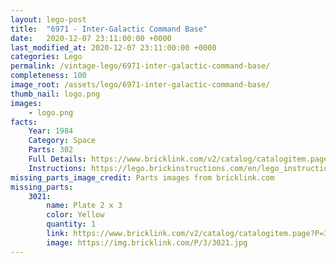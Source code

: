 ```yaml
---
layout: lego-post
title:  "6971 - Inter-Galactic Command Base"
date:   2020-12-07 23:11:00:00 +0000
last_modified_at: 2020-12-07 23:11:00:00 +0000
categories: Lego
permalink: /vintage-lego/6971-inter-galactic-command-base/
completeness: 100
image_root: /assets/lego/6971-inter-galactic-command-base/
thumb_nail: logo.png
images:
    - logo.png
facts:
    Year: 1984
    Category: Space
    Parts: 302
    Full Details: https://www.bricklink.com/v2/catalog/catalogitem.page?S=6971-1
    Instructions: https://lego.brickinstructions.com/en/lego_instructions/set/6971/Inter-Galactic_Command_Base
missing_parts_image_credit: Parts images from bricklink.com
missing_parts:
    3021: 
        name: Plate 2 x 3
        color: Yellow
        quantity: 1
        link: https://www.bricklink.com/v2/catalog/catalogitem.page?P=3021&idColor=3
        image: https://img.bricklink.com/P/3/3021.jpg
---
```

